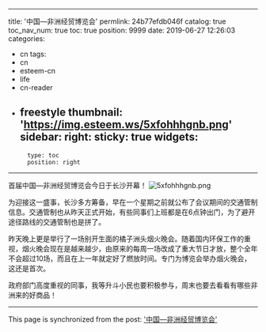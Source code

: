
---
title: '中国—非洲经贸博览会'
permlink: 24b77efdb046f
catalog: true
toc_nav_num: true
toc: true
position: 9999
date: 2019-06-27 12:26:03
categories:
- cn
tags:
- cn
- esteem-cn
- life
- cn-reader
- freestyle
thumbnail: 'https://img.esteem.ws/5xfohhhgnb.png'
sidebar:
    right:
        sticky: true
widgets:
    -
        type: toc
        position: right
---


首届中国—非洲经贸博览会今日于长沙开幕！
![5xfohhhgnb.png](https://img.esteem.ws/5xfohhhgnb.png)

为迎接这一盛事，长沙多方筹备，早在一个星期之前就公布了会议期间的交通管制信息。交通管制也从昨天正式开始，有些同事们上班都是在6点钟出门，为了避开途径路线的交通管制也是拼了。

昨天晚上更是举行了一场别开生面的橘子洲头烟火晚会。随着国内环保工作的重视，烟火晚会现在是越来越少，由原来的每周一场改成了重大节日才放，整个全年不会超过10场，而且在上一年就定好了燃放时间。专门为博览会举办烟火晚会，这还是首次。

政府部门高度重视的同事，我等升斗小民也要积极参与，周末也要去看看有哪些非洲来的好商品！

- - -

This page is synchronized from the post: ['中国—非洲经贸博览会'](https://steemit.com/@m18207319997/24b77efdb046f)
